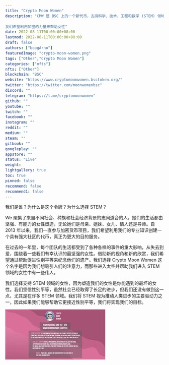 ```yaml
---
title: "Crypto Moon Women"
description: "CMW 是 BSC 上的一个新代币，支持科学、技术、工程和数学 (STEM) 领域的女性。

我们希望利用加密的力量来帮助女性"
date: 2022-08-11T00:00:00+08:00
lastmod: 2022-08-11T00:00:00+08:00
draft: false
authors: ["boogArno"]
featuredImage: "crypto-moon-women.png"
tags: ["Other","Crypto Moon Women"]
categories: ["nfts"]
nfts: ["Other"]
blockchain: "BSC"
website: "https://www.cryptomoonwomen.bsctoken.org/"
twitter: "https://twitter.com/moonwomenbsc"
discord: ""
telegram: "https://t.me/cryptomoonwomen"
github: ""
youtube: ""
twitch: ""
facebook: ""
instagram: ""
reddit: ""
medium: ""
steam: ""
gitbook: ""
googleplay: ""
appstore: ""
status: "Live"
weight: 
lightgallery: true
toc: true
pinned: false
recommend: false
recommend1: false
---
```

<p>我们是谁？为什么是这个令牌？为什么选择 STEM？</p>
<p>We 聚集了来自不同社会、种族和社会经济背景的志同道合的人，她们的生活都由坚强、有能力的女性塑造，无论她们是母亲、姐妹、女儿、情人还是导师。自 2013 年以来，我们一直参与加密货币项目，我们希望利用我们的专业知识创建一个具有强大社区的代币，真正为更大的目的服务。</p>
<p>在过去的一年里，每个团队的生活都受到了各种各样的事件的重大影响，从失去到爱，围绕着一些我们有幸认识的最坚强的女性。借助新的视角和新的欣赏，我们希望通过帮助促进性别平等来纪念他们的遗产。我们选择 Crypto Moon Women 这个名字是因为我们想吸引人们的注意力，而那些进入太空并帮助我们进入 STEM 领域的女性中有一些伟人。</p>
<p>我们选择支持 STEM 领域的女性，因为塑造我们的女性是你能遇到的最坏的女性。我们坚信性别平等，虽然社会已经取得了长足的进步，但我们还没有做到这一点，尤其是在许多 STEM 领域。我们将 STEM 视为推动人类进步的主要驱动力之一，因此如果我们能够帮助它更接近性别平等，我们将实现我们的目标。</p>

![download](download.jpg)
